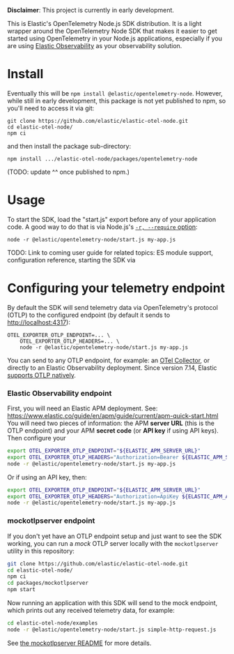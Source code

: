 **Disclaimer**: This project is currently in early development.

This is Elastic's OpenTelemetry Node.js SDK distribution.  It is a light wrapper
around the OpenTelemetry Node SDK that makes it easier to get started using
OpenTelemetry in your Node.js applications, especially if you are using [Elastic
Observability](https://www.elastic.co/observability) as your observability
solution.


# Install

Eventually this will be `npm install @elastic/opentelemetry-node`.
However, while still in early development, this package is not yet published
to npm, so you'll need to access it via git:

    git clone https://github.com/elastic/elastic-otel-node.git
    cd elastic-otel-node/
    npm ci

and then install the package sub-directory:

    npm install .../elastic-otel-node/packages/opentelemetry-node

(TODO: update ^^ once published to npm.)


# Usage

To start the SDK, load the "start.js" export before any of your application
code. A good way to do that is via Node.js's [`-r, --require` option](https://nodejs.org/api/all.html#all_cli_-r---require-module):

    node -r @elastic/opentelemetry-node/start.js my-app.js

TODO: Link to coming user guide for related topics: ES module support, configuration reference, starting the SDK via


# Configuring your telemetry endpoint

By default the SDK will send telemetry data via OpenTelemetry's protocol (OTLP)
to the configured endpoint (by default it sends to <http://localhost:4317>):

    OTEL_EXPORTER_OTLP_ENDPOINT=... \
        OTEL_EXPORTER_OTLP_HEADERS=... \
        node -r @elastic/opentelemetry-node/start.js my-app.js

You can send to any OTLP endpoint, for example: an [OTel Collector](https://opentelemetry.io/docs/collector/),
or directly to an Elastic Observability deployment. Since version 7.14, Elastic
[supports OTLP natively](https://www.elastic.co/blog/native-opentelemetry-support-in-elastic-observability).


### Elastic Observability endpoint

First, you will need an Elastic APM deployment. See: https://www.elastic.co/guide/en/apm/guide/current/apm-quick-start.html
You will need two pieces of information: the APM **server URL** (this is the OTLP endpoint) and your APM **secret code** (or **API key** if using API keys).
Then configure your

```sh
export OTEL_EXPORTER_OTLP_ENDPOINT="${ELASTIC_APM_SERVER_URL}"
export OTEL_EXPORTER_OTLP_HEADERS="Authorization=Bearer ${ELASTIC_APM_SECRET_TOKEN}"
node -r @elastic/opentelemetry-node/start.js my-app.js
```

Or if using an API key, then:

```sh
export OTEL_EXPORTER_OTLP_ENDPOINT="${ELASTIC_APM_SERVER_URL}"
export OTEL_EXPORTER_OTLP_HEADERS="Authorization=ApiKey ${ELASTIC_APM_API_KEY}"
node -r @elastic/opentelemetry-node/start.js my-app.js
```


### mockotlpserver endpoint

If you don't yet have an OTLP endpoint setup and just want to see the SDK
working, you can run a *mock* OTLP server locally with the `mockotlpserver`
utility in this repository:

```sh
git clone https://github.com/elastic/elastic-otel-node.git
cd elastic-otel-node/
npm ci
cd packages/mockotlpserver
npm start
```

Now running an application with this SDK will send to the mock endpoint, which
prints out any received telemetry data, for example:

```sh
cd elastic-otel-node/examples
node -r @elastic/opentelemetry-node/start.js simple-http-request.js
```

See [the mockotlpserver README](../mockotlpserver#readme) for more details.



